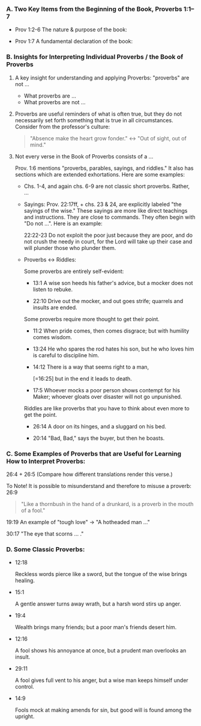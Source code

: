 
### A. Two Key Items from the Beginning of the Book, Proverbs 1:1–7

* Prov 1:2-6 The nature & purpose of the book:

* Prov 1:7 A fundamental declaration of the book:


### B. Insights for Interpreting Individual Proverbs / the Book of Proverbs

1. A key insight for understanding and applying Proverbs: "proverbs" are not …

   * What proverbs are …
   * What proverbs are not …

2. Proverbs are useful reminders of what is often true, but they do not necessarily set forth
something that is true in all circumstances. Consider from the professor's culture:

   > "Absence make the heart grow fonder." ↔ "Out of sight, out of mind."

3. Not every verse in the Book of Proverbs consists of a …

   Prov. 1:6 mentions "proverbs, parables, sayings, and riddles." It also has sections which are extended exhortations. Here are some examples:

   - Chs. 1-4, and again chs. 6-9 are not classic short proverbs. Rather, …

   - Sayings: Prov. 22:17ff, + chs. 23 & 24, are explicitly labeled "the sayings of the wise." These sayings are more like direct teachings and instructions. They are close to commands. They often begin with "Do not …". Here is an example:

      22:22-23 Do not exploit the poor just because they are poor, and do not crush the needy in court, for the Lord will take up their case and will <someday> plunder those who plunder them.

   - Proverbs ↔ Riddles:

      Some proverbs are entirely self-evident:

      - 13:1 A wise son heeds his father's advice, but a mocker does not listen to rebuke.

      - 22:10 Drive out the mocker, and out goes strife; quarrels and insults are ended.

      Some proverbs require more thought to get their point.

      - 11:2 When pride comes, then comes disgrace; but with humility comes wisdom.

      - 13:24 He who spares the rod hates his son, but he who loves him is careful to discipline him.

      - 14:12 There is a way that seems right to a man,

        [=16:25] but in the end it leads to death.

      - 17:5 Whoever mocks a poor person shows contempt for his Maker; whoever gloats over disaster will not go unpunished.

      Riddles are like proverbs that you have to think about even more to get the point.

      - 26:14 A door on its hinges, and a sluggard on his bed.

      - 20:14 "Bad, Bad," says the buyer, but then he boasts.

### C. Some Examples of Proverbs that are Useful for Learning How to Interpret Proverbs:

26:4 + 26:5 (Compare how different translations render this verse.)

To Note! It is possible to misunderstand and therefore to misuse a proverb: 26:9

> "Like a thornbush in the hand of a drunkard, is a proverb in the mouth of a fool."

19:19 An example of "tough love" → "A hotheaded man …"

30:17 "The eye that scorns … ."

### D. Some Classic Proverbs:

- 12:18

   Reckless words pierce like a sword, but the tongue of the wise brings healing.

- 15:1

   A gentle answer turns away wrath, but a harsh word stirs up anger.

- 19:4

   Wealth brings many friends; but a poor man's friends desert him.

- 12:16

   A fool shows his annoyance at once, but a prudent man overlooks an insult.

- 29:11

   A fool gives full vent to his anger, but a wise man keeps himself under control.

- 14:9

   Fools mock at making amends for sin, but good will is found among the upright.
